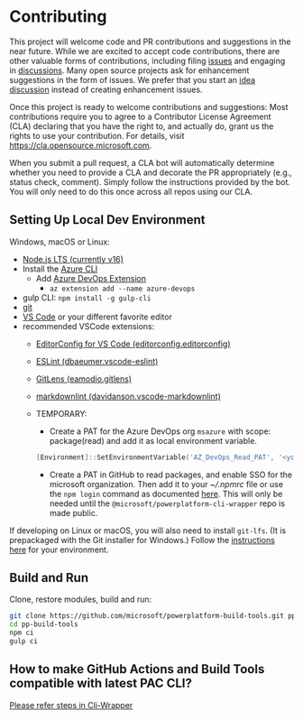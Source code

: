 # Contributing

This project will welcome code and PR contributions and suggestions in the near future.  While we are excited to accept code contributions, there are other valuable forms of contributions, including filing [issues](https://github.com/microsoft/powerplatform-build-tools/issues) and engaging in [discussions](https://github.com/microsoft/powerplatform-build-tools/discussions).  Many open source projects ask for enhancement suggestions in the form of issues.  We prefer that you start an [idea discussion](https://github.com/microsoft/powerplatform-build-tools/discussions/new?category=ideas) instead of creating enhancement issues.

Once this project is ready to welcome contributions and suggestions:  Most contributions require you to agree to a
Contributor License Agreement (CLA) declaring that you have the right to, and actually do, grant us
the rights to use your contribution. For details, visit <https://cla.opensource.microsoft.com>.

When you submit a pull request, a CLA bot will automatically determine whether you need to provide
a CLA and decorate the PR appropriately (e.g., status check, comment). Simply follow the instructions
provided by the bot. You will only need to do this once across all repos using our CLA.

## Setting Up Local Dev Environment

Windows, macOS or Linux:

- [Node.js LTS (currently v16)](https://nodejs.org/en/download/)
- Install the [Azure CLI](https://docs.microsoft.com/cli/azure/install-azure-cli)
  - Add [Azure DevOps Extension](https://github.com/Azure/azure-devops-cli-extension)
    - ```az extension add --name azure-devops```
- gulp CLI: ```npm install -g gulp-cli```
- [git](https://git-scm.com/downloads)
- [VS Code](https://code.visualstudio.com/Download) or your different favorite editor
- recommended VSCode extensions:
  - [EditorConfig for VS Code (editorconfig.editorconfig)](https://github.com/editorconfig/editorconfig-vscode)
  - [ESLint (dbaeumer.vscode-eslint)](https://github.com/Microsoft/vscode-eslint)
  - [GitLens (eamodio.gitlens)](https://github.com/eamodio/vscode-gitlens)
  - [markdownlint (davidanson.vscode-markdownlint)](https://github.com/DavidAnson/vscode-markdownlint)

  - TEMPORARY:
    - Create a PAT for the Azure DevOps org ```msazure``` with scope: package(read) and add it as local environment variable.

    ```Powershell
    [Environment]::SetEnvironmentVariable('AZ_DevOps_Read_PAT', '<yourPAT>', [EnvironmentVariableTarget]::User)
    ```

    - Create a PAT in GitHub to read packages, and enable SSO for the microsoft organization. Then add it to your *~/.npmrc* file or use the `npm login` command as documented [here](https://docs.github.com/en/packages/guides/configuring-npm-for-use-with-github-packages#authenticating-with-a-personal-access-token). This will only be needed until the `@microsoft/powerplatform-cli-wrapper` repo is made public.

If developing on Linux or macOS, you will also need to install `git-lfs`.  (It is prepackaged with the Git installer for Windows.)  Follow the [instructions here](https://docs.github.com/en/github/managing-large-files/installing-git-large-file-storage) for your environment.

## Build and Run

Clone, restore modules, build and run:

```bash
git clone https://github.com/microsoft/powerplatform-build-tools.git pp-build-tools
cd pp-build-tools
npm ci
gulp ci
```

## How to make GitHub Actions and Build Tools compatible with latest PAC CLI?

[Please refer steps in Cli-Wrapper](https://github.com/microsoft/powerplatform-cli-wrapper/blob/main/README.md)
